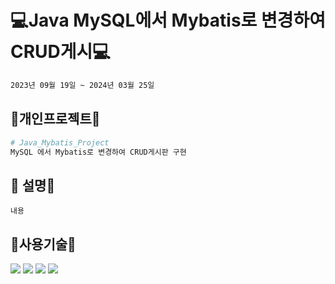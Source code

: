 #  💻Java MySQL에서 Mybatis로 변경하여 CRUD게시💻
```bash
2023년 09월 19일 ~ 2024년 03월 25일
```

## 🔨개인프로젝트🔨

```python
# Java_Mybatis_Project
MySQL 에서 Mybatis로 변경하여 CRUD게시판 구현
```

## 👋 설명👋
```
내용
```

## :page_with_curl:사용기술:page_with_curl:
<img src="https://img.shields.io/badge/Java-007396?style=flat&logo=Conda-Forge&logoColor=white" />
<img src="https://img.shields.io/badge/MySQL-4479A1?style=flat&logo=MySQL&logoColor=white" />
<img src="https://img.shields.io/badge/MariaDB-003545?style=flat&logo=MariaDB&logoColor=white" />
<img src="https://img.shields.io/badge/Mybatis-000000?style=flat&logo=Fluentd&logoColor=white" />


